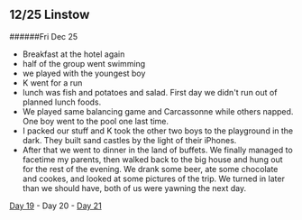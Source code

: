 12/25 Linstow
-------------
######Fri Dec  25

- Breakfast at the hotel again
- half of the group went swimming
- we played with the youngest boy
- K went for a run
- lunch was fish and potatoes and salad. First day we didn't run out of planned lunch foods.
- We played same balancing game and Carcassonne while others napped. One boy went to the pool one last time.
- I packed our stuff and K took the other two boys to the playground in the dark. They built sand castles by the light of their iPhones.
- After that we went to dinner in the land of buffets. We finally managed to facetime my parents, then walked back to the big house and hung out for the rest of the evening. We drank some beer, ate some chocolate and cookes, and looked at some pictures of the trip. We turned in later than we should have, both of us were yawning the next day. 

[Day 19](12-24-Linstow.md) - Day 20 - [Day 21](12-26-Linstow.md)
